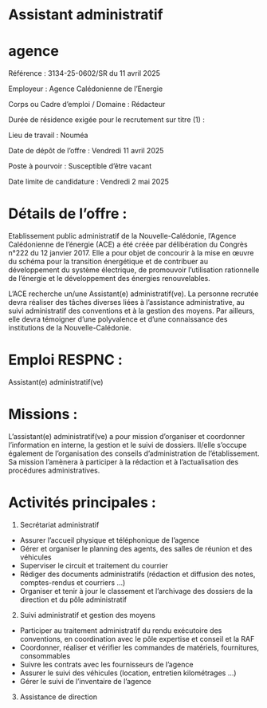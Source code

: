 # Assistant administratif

# agence

Référence : 3134-25-0602/SR du 11 avril 2025

Employeur : Agence Calédonienne de l’Energie

Corps ou Cadre d’emploi / Domaine : Rédacteur

Durée de résidence exigée pour le recrutement sur titre (1) :

Lieu de travail : Nouméa

Date de dépôt de l’offre : Vendredi 11 avril 2025

Poste à pourvoir : Susceptible d’être vacant

Date limite de candidature : Vendredi 2 mai 2025

# Détails de l’offre :

Etablissement public administratif de la Nouvelle-Calédonie, l’Agence Calédonienne de l’énergie (ACE) a été créée par délibération du Congrès n°222 du 12 janvier 2017. Elle a pour objet de concourir à la mise en œuvre du schéma pour la transition énergétique et de contribuer au développement du système électrique, de promouvoir l’utilisation rationnelle de l’énergie et le développement des énergies renouvelables.

L’ACE recherche un/une Assistant(e) administratif(ve). La personne recrutée devra réaliser des tâches diverses liées à l’assistance administrative, au suivi administratif des conventions et à la gestion des moyens. Par ailleurs, elle devra témoigner d’une polyvalence et d’une connaissance des institutions de la Nouvelle-Calédonie.

# Emploi RESPNC :

Assistant(e) administratif(ve)

# Missions :

L’assistant(e) administratif(ve) a pour mission d’organiser et coordonner l’information en interne, la gestion et le suivi de dossiers. Il/elle s’occupe également de l’organisation des conseils d’administration de l’établissement. Sa mission l’amènera à participer à la rédaction et à l’actualisation des procédures administratives.

# Activités principales :

1. Secrétariat administratif
- Assurer l’accueil physique et téléphonique de l’agence
- Gérer et organiser le planning des agents, des salles de réunion et des véhicules
- Superviser le circuit et traitement du courrier
- Rédiger des documents administratifs (rédaction et diffusion des notes, comptes-rendus et courriers …)
- Organiser et tenir à jour le classement et l’archivage des dossiers de la direction et du pôle administratif
2. Suivi administratif et gestion des moyens
- Participer au traitement administratif du rendu exécutoire des conventions, en coordination avec le pôle expertise et conseil et la RAF
- Coordonner, réaliser et vérifier les commandes de matériels, fournitures, consommables
- Suivre les contrats avec les fournisseurs de l’agence
- Assurer le suivi des véhicules (location, entretien kilométrages …)
- Gérer le suivi de l’inventaire de l’agence
3. Assistance de direction